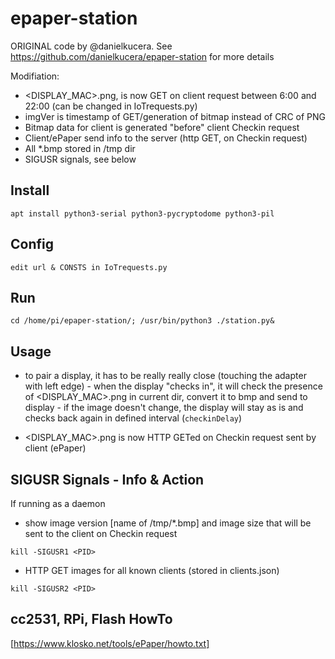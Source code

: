 # epaper-station
ORIGINAL code by @danielkucera. See https://github.com/danielkucera/epaper-station for more details

Modifiation:
- <DISPLAY_MAC>.png, is now GET on client request between 6:00 and 22:00 (can be changed in IoTrequests.py)
- imgVer is timestamp of GET/generation of bitmap instead of CRC of PNG 
- Bitmap data for client is generated "before" client Checkin request
- Client/ePaper send info to the server (http GET, on Checkin request) 
- All *.bmp stored in /tmp dir
- SIGUSR signals, see below

## Install
```
apt install python3-serial python3-pycryptodome python3-pil
```

## Config
```
edit url & CONSTS in IoTrequests.py
```

## Run
```
cd /home/pi/epaper-station/; /usr/bin/python3 ./station.py&
```

## Usage
- to pair a display, it has to be really really close (touching the adapter with left edge) - when the display "checks in", it will check the presence of <DISPLAY_MAC>.png in current dir, convert it to bmp and send to display - 
  if the image doesn't change, the display will stay as is and checks back again in defined interval (`checkinDelay`)

- <DISPLAY_MAC>.png is now HTTP GETed on Checkin request sent by client (ePaper)

## SIGUSR Signals - Info & Action
If running as a daemon
- show image version [name of /tmp/*.bmp] and image size that will be sent to the client on Checkin request
```
kill -SIGUSR1 <PID>
```

- HTTP GET images for all known clients (stored in clients.json)
```
kill -SIGUSR2 <PID>
```

## cc2531, RPi, Flash HowTo
[https://www.klosko.net/tools/ePaper/howto.txt]
